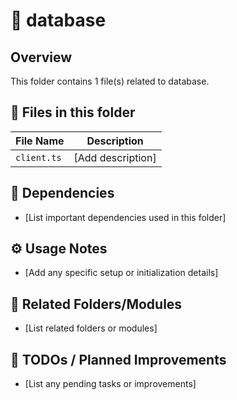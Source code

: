# 📂 database

## Overview
This folder contains 1 file(s) related to database.

## 📄 Files in this folder

| File Name | Description |
|-----------|-------------|
| `client.ts` | [Add description] |

## 🔗 Dependencies
- [List important dependencies used in this folder]

## ⚙️ Usage Notes
- [Add any specific setup or initialization details]

## 🔄 Related Folders/Modules
- [List related folders or modules]

## 🚧 TODOs / Planned Improvements
- [List any pending tasks or improvements]
